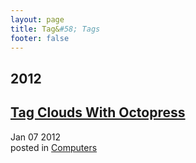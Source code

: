 ```yaml
---
layout: page
title: Tag&#58; Tags
footer: false
---
```


<div id="blog-archives" class="category">
<h2>2012</h2>

<article>
<h1><a href="/2012/01/07/tag-clouds-with-octopress/index.html">Tag Clouds With Octopress</a></h1>
<time datetime="2012-01-07T00:00:00-06:00" pubdate><span class='month'>Jan</span> <span class='day'>07</span> <span class='year'>2012</span></time>
<footer>
<span class="categories">posted in 
<a href='/categories/computers/'>Computers</a></span>
</footer>
</article>
</div>
